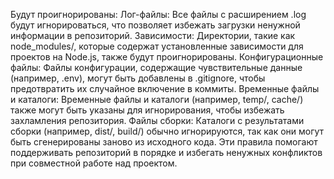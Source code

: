 Будут проигнорированы:
Лог-файлы: Все файлы с расширением .log будут игнорироваться, что позволяет избежать загрузки ненужной информации в репозиторий.
Зависимости: Директории, такие как node_modules/, которые содержат установленные зависимости для проектов на Node.js, также будут проигнорированы.
Конфигурационные файлы: Файлы конфигурации, содержащие чувствительные данные (например, .env), могут быть добавлены в .gitignore, чтобы предотвратить их случайное включение в коммиты.
Временные файлы и каталоги: Временные файлы и каталоги (например, temp/, cache/) также могут быть указаны для игнорирования, чтобы избежать захламления репозитория.
Файлы сборки: Каталоги с результатами сборки (например, dist/, build/) обычно игнорируются, так как они могут быть сгенерированы заново из исходного кода.
Эти правила помогают поддерживать репозиторий в порядке и избегать ненужных конфликтов при совместной работе над проектом.

